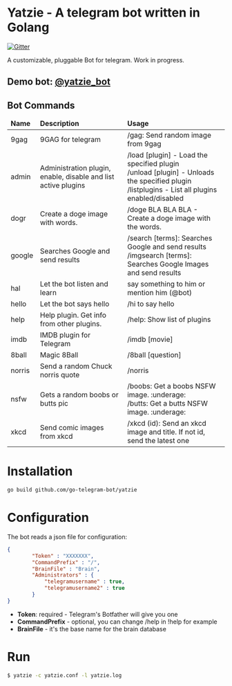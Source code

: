 # Yatzie - A telegram bot written in Golang

[![Gitter](https://badges.gitter.im/Join%20Chat.svg)](https://gitter.im/go-telegram-bot/yatzie?utm_source=badge&utm_medium=badge&utm_campaign=pr-badge&utm_content=badge)

A customizable, pluggable Bot for telegram. Work in progress.

## Demo bot: [@yatzie_bot](https://telegram.me/yatzie_bot)


Bot Commands
------------
<table>
  <thead>
    <tr>
      <td><strong>Name</strong></td>
      <td><strong>Description</strong></td>
      <td><strong>Usage</strong></td>
    </tr>
  </thead>
  <tbody>
    <tr>
      <td>9gag</td>
      <td>9GAG for telegram</td>
      <td>/gag: Send random image from 9gag</td>
    </tr>
        <tr>
      <td>admin</td>
      <td>Administration plugin, enable, disable and list active plugins</td>
      <td>/load [plugin] - Load the specified plugin <br>/unload [plugin] - Unloads the specified plugin<br>/listplugins - List all plugins enabled/disabled</td>
    </tr>
    <tr>
      <td>dogr</td>
      <td>Create a doge image with words.</td>
      <td>/doge BLA BLA BLA - Create a doge image with the words.</td>
    </tr>
    <tr>
      <td>google</td>
      <td>Searches Google and send results</td>
      <td>/search [terms]: Searches Google and send results<br>/imgsearch [terms]: Searches Google Images and send results</td>
    </tr>
    <tr>
      <td>hal</td>
      <td>Let the bot listen and learn</td>
      <td>say something to him or mention him (@bot) </td>
    </tr>
    <tr>
      <td>hello</td>
      <td>Let the bot says hello</td>
      <td>/hi to say hello</td>
    </tr>
    <tr>
      <td>help</td>
      <td>Help plugin. Get info from other plugins. </td>
      <td>/help: Show list of plugins</td>
    </tr>
    <tr>
      <td>imdb</td>
      <td>IMDB plugin for Telegram</td>
      <td>/imdb [movie]</td>
    </tr>
    <tr>
      <td>8ball</td>
      <td>Magic 8Ball</td>
      <td>/8ball [question]</td>
    </tr>
    <tr>
      <td>norris</td>
      <td>Send a random Chuck norris quote</td>
      <td>/norris</td>
    </tr>
    <tr>
      <td>nsfw</td>
      <td>Gets a random boobs or butts pic</td>
      <td>/boobs: Get a boobs NSFW image. :underage:<br>/butts: Get a butts NSFW image. :underage:<br></td>
    </tr>
    <tr>
      <td>xkcd</td>
      <td>Send comic images from xkcd</td>
      <td>/xkcd (id): Send an xkcd image and title. If not id, send the latest one<br></td>
    </tr>
  </tbody>
</table>

# Installation

```bash
go build github.com/go-telegram-bot/yatzie
```

# Configuration

The bot reads a json file for configuration:

```json
{
        "Token" : "XXXXXXX",
        "CommandPrefix" : "/",
        "BrainFile" : "Brain",
        "Administrators" : {
            "telegramusername" : true,
            "telegramusername2" : true
        }
}
```

* **Token**: required - Telegram's Botfather will give you one
* **CommandPrefix** - optional, you can change /help in !help for example
* **BrainFile** - it's the base name for the brain database

# Run

```bash
$ yatzie -c yatzie.conf -l yatzie.log
```
